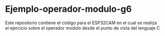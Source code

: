 # Ejemplo-operador-modulo-g6
Este repositorio contiene el código para el ESP32CAM en el cual se realiza el ejercicio sobre el operador modulo desde el punto de vista del lenguaje C

